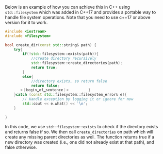 Below is an example of how you can achieve this in C++ using `std::filesystem` which was added in C++17 and provides a portable way to handle file system operations. Note that you need to use c++17 or above version for it to work.
```c++
#include <iostream>
#include <filesystem>
 
bool create_dir(const std::string& path) {
    try{
        if(!std::filesystem::exists(path)){
            //create directory recursively
            std::filesystem::create_directories(path);
            return true;
        }
        else{
            //directory exists, so return false
            return false;
       <｜begin▁of▁sentence｜>         } 
    }catch (const std::filesystem::filesystem_error& e){
        // Handle exception by logging it or ignore for now
        std::cout << e.what() << '\n';  
    }
    
}
```
In this code, we use `std::filesystem::exists` to check if the directory exists and returns false if so. We then call `create_directories` on path which will create any missing parent directories as well. The function returns true if a new directory was created (i.e., one did not already exist at that path), and false otherwise.

